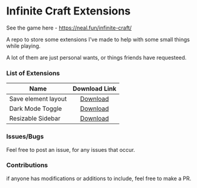 # Infinite Craft Extensions
See the game here - https://neal.fun/infinite-craft/

A repo to store some extensions I've made to help with some small things while playing.

A lot of them are just personal wants, or things friends have requesteed.

### List of Extensions

| Name                     |  Download Link |
|--------------------------|:-------------:|
| Save element layout      |  [Download](https://github.com/WooshiiDev/infinite-craft-extensions/raw/main/load-layout.user.js)   |
| Dark Mode Toggle         |  [Download](https://raw.githubusercontent.com/WooshiiDev/infinite-craft-extensions/main/dark-mode.user.js)   |
| Resizable Sidebar        |  [Download](https://raw.githubusercontent.com/WooshiiDev/infinite-craft-extensions/main/resizable-sidebar.user.js)   |

### Issues/Bugs

Feel free to post an issue, for any issues that occur.

### Contributions

if anyone has modifications or additions to include, feel free to make a PR.
